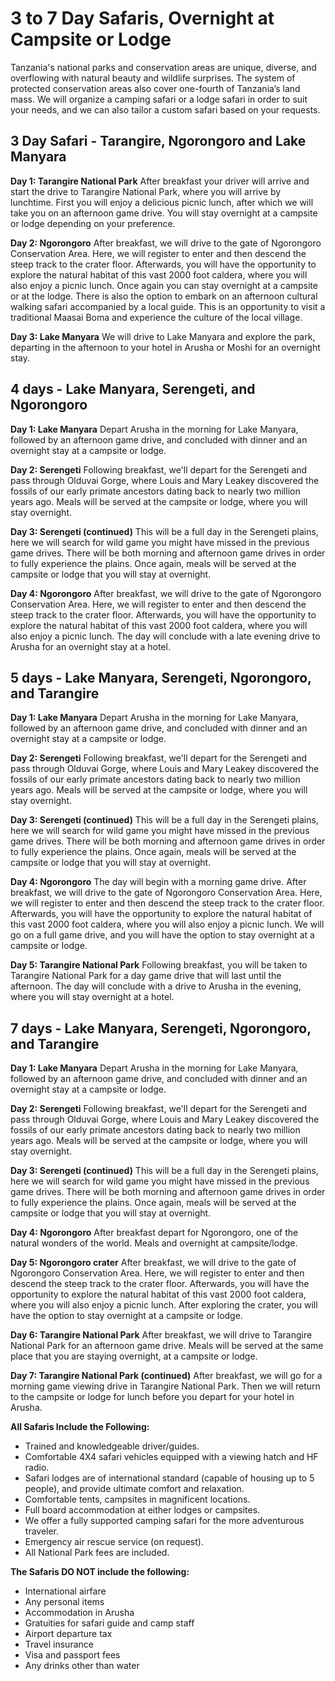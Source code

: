 # 3 to 7 Day Safaris, Overnight at Campsite or Lodge

Tanzania's national parks and conservation areas are unique, diverse, and overflowing with natural beauty and wildlife surprises. The system of protected conservation areas also cover one-fourth of Tanzania’s land mass. We will organize a camping safari or a lodge safari in order to suit your needs, and we can also tailor a custom safari based on your requests.

## 3 Day Safari - Tarangire, Ngorongoro and Lake Manyara

**Day 1: Tarangire National Park**
After breakfast your driver will arrive and start the drive to Tarangire National Park, where you will arrive by lunchtime. First you will enjoy a delicious picnic lunch, after which we will take you on an afternoon game drive. You will stay overnight at a campsite or lodge depending on your preference.

**Day 2: Ngorongoro**
After breakfast, we will drive to the gate of Ngorongoro Conservation Area. Here, we will register to enter and then descend the steep track to the crater floor. Afterwards, you will have the opportunity to explore the natural habitat of this vast 2000 foot caldera, where you will also enjoy a picnic lunch. Once again you can stay overnight at a campsite or at the lodge. There is also the option to embark on an afternoon cultural walking safari accompanied by a local guide. This is an opportunity to visit a traditional Maasai Boma and experience the culture of the local village.

**Day 3: Lake Manyara**
We will drive to Lake Manyara and explore the park, departing in the afternoon to your hotel in Arusha or Moshi for an overnight stay.

## 4 days - Lake Manyara, Serengeti, and Ngorongoro

**Day 1: Lake Manyara**
Depart Arusha in the morning for Lake Manyara, followed by an afternoon game drive, and concluded with dinner and an overnight stay at a campsite or lodge.

**Day 2: Serengeti**
Following breakfast, we'll depart for the Serengeti and pass through Olduvai Gorge, where Louis and Mary Leakey discovered the fossils of our early primate ancestors dating back to nearly two million years ago. Meals will be served at the campsite or lodge, where you will stay overnight.

**Day 3: Serengeti (continued)**
This will be a full day in the Serengeti plains, here we will search for wild game you might have missed in the previous game drives. There will be both morning and afternoon game drives in order to fully experience the plains. Once again, meals will be served at the campsite or lodge that you will stay at overnight.

**Day 4: Ngorongoro**
After breakfast, we will drive to the gate of Ngorongoro Conservation Area. Here, we will register to enter and then descend the steep track to the crater floor. Afterwards, you will have the opportunity to explore the natural habitat of this vast 2000 foot caldera, where you will also enjoy a picnic lunch. The day will conclude with a late evening drive to Arusha for an overnight stay at a hotel.

## 5 days - Lake Manyara, Serengeti, Ngorongoro, and Tarangire

**Day 1: Lake Manyara**
Depart Arusha in the morning for Lake Manyara, followed by an afternoon game drive, and concluded with dinner and an overnight stay at a campsite or lodge.

**Day 2: Serengeti**
Following breakfast, we'll depart for the Serengeti and pass through Olduvai Gorge, where Louis and Mary Leakey discovered the fossils of our early primate ancestors dating back to nearly two million years ago. Meals will be served at the campsite or lodge, where you will stay overnight.

**Day 3: Serengeti (continued)**
This will be a full day in the Serengeti plains, here we will search for wild game you might have missed in the previous game drives. There will be both morning and afternoon game drives in order to fully experience the plains. Once again, meals will be served at the campsite or lodge that you will stay at overnight.

**Day 4: Ngorongoro**
The day will begin with a morning game drive. After breakfast, we will drive to the gate of Ngorongoro Conservation Area. Here, we will register to enter and then descend the steep track to the crater floor. Afterwards, you will have the opportunity to explore the natural habitat of this vast 2000 foot caldera, where you will also enjoy a picnic lunch. We will go on a full game drive, and you will have the option to stay overnight at a campsite or lodge.

**Day 5: Tarangire National Park**
Following breakfast, you will be taken to Tarangire National Park for a day game drive that will last until the afternoon. The day will conclude with a drive to Arusha in the evening, where you will stay overnight at a hotel.

## 7 days - Lake Manyara, Serengeti, Ngorongoro, and Tarangire

**Day 1: Lake Manyara**
Depart Arusha in the morning for Lake Manyara, followed by an afternoon game drive, and concluded with dinner and an overnight stay at a campsite or lodge.

**Day 2: Serengeti**
Following breakfast, we'll depart for the Serengeti and pass through Olduvai Gorge, where Louis and Mary Leakey discovered the fossils of our early primate ancestors dating back to nearly two million years ago. Meals will be served at the campsite or lodge, where you will stay overnight.

**Day 3: Serengeti (continued)**
This will be a full day in the Serengeti plains, here we will search for wild game you might have missed in the previous game drives. There will be both morning and afternoon game drives in order to fully experience the plains. Once again, meals will be served at the campsite or lodge that you will stay at overnight.

**Day 4: Ngorongoro**
After breakfast depart for Ngorongoro, one of the natural wonders of the world. Meals and overnight at campsite/lodge.

**Day 5: Ngorongoro crater**
After breakfast, we will drive to the gate of Ngorongoro Conservation Area. Here, we will register to enter and then descend the steep track to the crater floor. Afterwards, you will have the opportunity to explore the natural habitat of this vast 2000 foot caldera, where you will also enjoy a picnic lunch. After exploring the crater, you will have the option to stay overnight at a campsite or lodge.

**Day 6: Tarangire National Park**
After breakfast, we will drive to Tarangire National Park for an afternoon game drive. Meals will be served at the same place that you are staying overnight, at a campsite or lodge.

**Day 7: Tarangire National Park (continued)**
After breakfast, we will go for a morning game viewing drive in Tarangire National Park. Then we will return to the campsite or lodge for lunch before you depart for your hotel in Arusha.

**All Safaris Include the Following:**
*  Trained and knowledgeable driver/guides.
*  Comfortable 4X4 safari vehicles equipped with a viewing hatch and HF radio.
*  Safari lodges are of international standard (capable of housing up to 5 people), and provide ultimate comfort and relaxation.
*  Comfortable tents, campsites in magnificent locations.
*  Full board accommodation at either lodges or campsites.
*  We offer a fully supported camping safari for the more adventurous traveler.
*  Emergency air rescue service (on request).
*  All National Park fees are included.

**The Safaris DO NOT include the following:**
*  International airfare
*  Any personal items
*  Accommodation in Arusha
*  Gratuities for safari guide and camp staff
*  Airport departure tax
*  Travel insurance
*  Visa and passport fees
*  Any drinks other than water 
